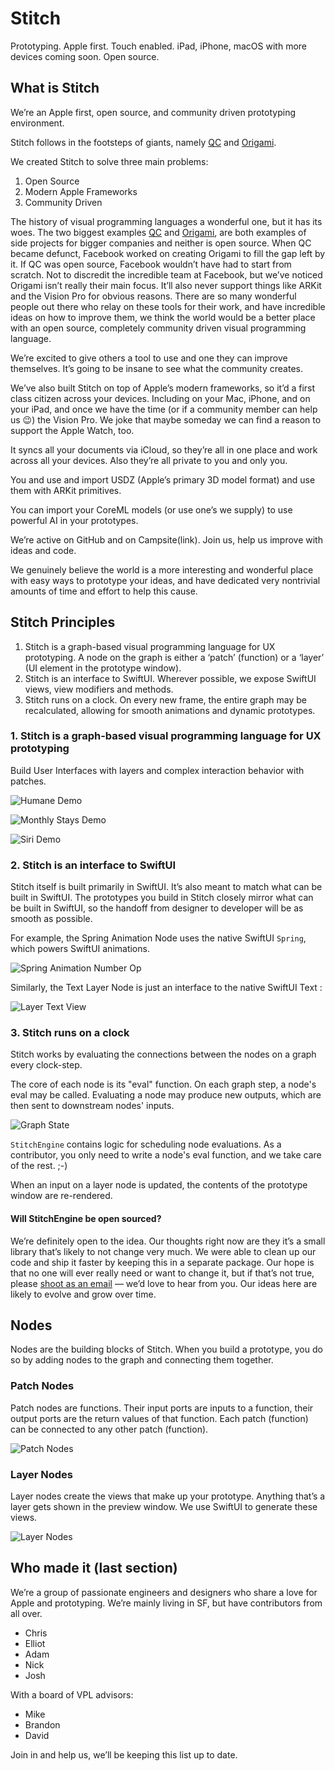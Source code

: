 # Stitch

Prototyping. Apple first. Touch enabled. iPad, iPhone, macOS with more devices coming soon. Open source.

## What is Stitch
We’re an Apple first, open source, and community driven prototyping environment.

Stitch follows in the footsteps of giants, namely [QC](https://en.wikipedia.org/wiki/Quartz_Composer) and [Origami](http://origami.design).

We created Stitch to solve three main problems:

1. Open Source
2. Modern Apple Frameworks
3. Community Driven

The history of visual programming languages a wonderful one, but it has its woes. The two biggest examples [QC](https://en.wikipedia.org/wiki/Quartz_Composer) and [Origami](http://origami.design), are both examples of side projects for bigger companies and neither is open source. When QC became defunct, Facebook worked on creating Origami to fill the gap left by it. If QC was open source, Facebook wouldn’t have had to start from scratch. Not to discredit the incredible team at Facebook, but we’ve noticed Origami isn’t really their main focus. It’ll also never support things like ARKit and the Vision Pro for obvious reasons. There are so many wonderful people out there who relay on these tools for their work, and have incredible ideas on how to improve them, we think the world would be a better place with an open source, completely community driven visual programming language.

We’re excited to give others a tool to use and one they can improve themselves. It’s going to be insane to see what the community creates.

We’ve also built Stitch on top of Apple’s modern frameworks, so it’d a first class citizen across your devices. Including on your Mac, iPhone, and on your iPad, and once we have the time (or if a community member can help us 😉) the Vision Pro. We joke that maybe someday we can find a reason to support the Apple Watch, too.

It syncs all your documents via iCloud, so they’re all in one place and work across all your devices. Also they’re all private to you and only you.

You and use and import USDZ (Apple’s primary 3D model format) and use them with ARKit primitives.

You can import your CoreML models (or use one’s we supply) to use powerful AI in your prototypes.

We’re active on GitHub and on Campsite(link). Join us, help us improve with ideas and code. 

We genuinely believe the world is a more interesting and wonderful place with easy ways to prototype your ideas, and have dedicated very nontrivial amounts of time and effort to help this cause.



## Stitch Principles

1. Stitch is a graph-based visual programming language for UX prototyping. A node on the graph is either a ‘patch’ (function) or a ‘layer’ (UI element in the prototype window).
2. Stitch is an interface to SwiftUI. Wherever possible, we expose SwiftUI views, view modifiers and methods.
3. Stitch runs on a clock. On every new frame, the entire graph may be recalculated, allowing for smooth animations and dynamic prototypes.



### 1. Stitch is a graph-based visual programming language for UX prototyping

Build User Interfaces with layers and complex interaction behavior with patches.

![Humane Demo](README_Assets/HumaneDemo.png)

![Monthly Stays Demo](README_Assets/MonthlyStays.png)





![Siri Demo](README_Assets/SiriDemo.png)

### 2. Stitch is an interface to SwiftUI

Stitch itself is built primarily in SwiftUI. It’s also meant to match what can be built in SwiftUI. The prototypes you build in Stitch closely mirror what can be built in SwiftUI, so the handoff from designer to developer will be as smooth as possible.

For example, the Spring Animation Node uses the native SwiftUI `Spring`, which powers SwiftUI animations.

![Spring Animation Number Op](README_Assets/SpringAnimationNumberOp.png)



Similarly, the Text Layer Node is just an interface to the native SwiftUI Text :

![Layer Text View](README_Assets/LayerTextView.png)



### 3. Stitch runs on a clock

Stitch works by evaluating the connections between the nodes on a graph every clock-step.

The core of each node is its "eval" function. On each graph step, a node's eval may be called. Evaluating a node may produce new outputs, which are then sent to downstream nodes' inputs.



![Graph State](README_Assets/GraphState.png)



`StitchEngine` contains logic for scheduling node evaluations. As a contributor, you only need to write a node's eval function, and we take care of the rest. ;-)

When an input on a layer node is updated, the contents of the prototype window are re-rendered.

#### Will StitchEngine be open sourced?

We’re definitely open to the idea. Our thoughts right now are they it’s a small library that’s likely to not change very much. We were able to clean up our code and ship it faster by keeping this in a separate package. Our hope is that no one will ever really need or want to change it, but if that’s not true, please [shoot as an email](mailto:us@stitchdesign.com) — we’d love to hear from you. Our ideas here are likely to evolve and grow over time.



## Nodes

Nodes are the building blocks of Stitch. When you build a prototype, you do so by adding nodes to the graph and connecting them together.

### Patch Nodes

Patch nodes are functions. Their input ports are inputs to a function, their output ports are the return values of that function. Each patch (function) can be connected to any other patch (function).

![Patch Nodes](README_Assets/PatchNodes.png)

### Layer Nodes

Layer nodes create the views that make up your prototype. Anything that’s a layer gets shown in the preview window. We use SwiftUI to generate these views.

![Layer Nodes](README_Assets/LayerNodes.png)



## Who made it (last section)

We’re a group of passionate engineers and designers who share a love for Apple and prototyping. We’re mainly living in SF, but have contributors from all over.
* Chris
* Elliot
* Adam
* Nick
* Josh

With a board of VPL advisors:
* Mike
* Brandon
* David

Join in and help us, we’ll be keeping this list up to date.
